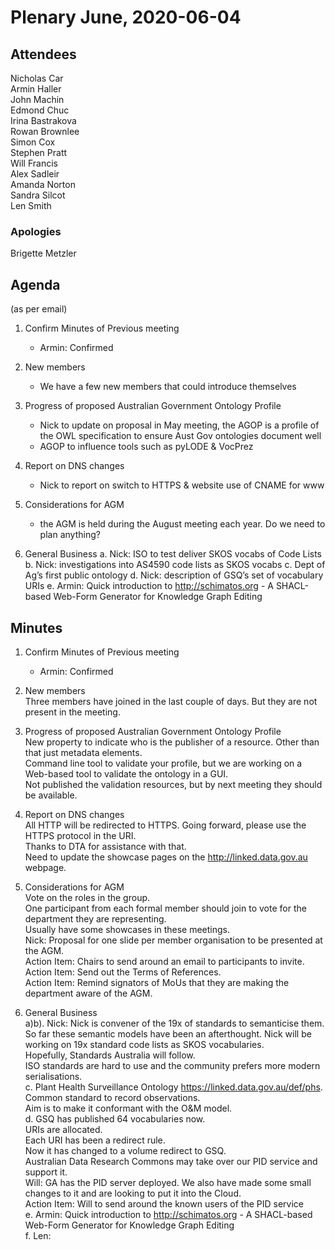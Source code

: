# Plenary June, 2020-06-04

## Attendees
Nicholas Car  
Armin Haller  
John Machin  
Edmond Chuc  
Irina Bastrakova  
Rowan Brownlee  
Simon Cox  
Stephen Pratt  
Will Francis  
Alex Sadleir  
Amanda Norton  
Sandra Silcot  
Len Smith  


### Apologies
Brigette Metzler


## Agenda
(as per email)

1. Confirm Minutes of Previous meeting  
    - Armin: Confirmed  

2. New members  
   - We have a few new members that could introduce themselves  

3. Progress of proposed Australian Government Ontology Profile
   - Nick to update on proposal in May meeting, the AGOP is a profile of the OWL specification to ensure Aust Gov ontologies document well
   - AGOP to influence tools such as pyLODE & VocPrez

4. Report on DNS changes
   - Nick to report on switch to HTTPS & website use of CNAME for www

5. Considerations for AGM
   - the AGM is held during the August meeting each year. Do we need to plan anything?

6. General Business
  a. Nick: ISO to test deliver SKOS vocabs of Code Lists
  b. Nick: investigations into AS4590 code lists as SKOS vocabs
  c. Dept of Ag’s first public ontology
  d. Nick: description of GSQ’s set of vocabulary URIs
  e. Armin: Quick introduction to http://schimatos.org - A SHACL-based Web-Form Generator for Knowledge Graph Editing


## Minutes

1. Confirm Minutes of Previous meeting
    - Armin: Confirmed

2. New members  
   Three members have joined in the last couple of days. But they are not present in the meeting.  

3. Progress of proposed Australian Government Ontology Profile  
   New property to indicate who is the publisher of a resource. Other than that just metadata elements.  
   Command line tool to validate your profile, but we are working on a Web-based tool to validate the ontology in a GUI.  
   Not published the validation resources, but by next meeting they should be available.  

4. Report on DNS changes  
   All HTTP will be redirected to HTTPS. Going forward, please use the HTTPS protocol in the URI.  
   Thanks to DTA for assistance with that.  
   Need to update the showcase pages on the http://linked.data.gov.au webpage.  

5. Considerations for AGM  
   Vote on the roles in the group.  
   One participant from each formal member should join to vote for the department they are representing.  
   Usually have some showcases in these meetings.  
   Nick: Proposal for one slide per member organisation to be presented at the AGM.  
   Action Item: Chairs to send around an email to participants to invite.  
   Action Item: Send out the Terms of References.  
   Action Item: Remind signators of MoUs that they are making the department aware of the AGM.  

6. General Business  
  a)b). Nick: Nick is convener of the 19x of standards to semanticise them.  
     So far these semantic models have been an afterthought. Nick will be working on 19x standard code lists as SKOS vocabularies.  
     Hopefully, Standards Australia will follow.  
     ISO standards are hard to use and the community prefers more modern serialisations.  
  c. Plant Health Surveillance Ontology https://linked.data.gov.au/def/phs.  
     Common standard to record observations.  
     Aim is to make it conformant with the O&M model.  
  d. GSQ has published 64 vocabularies now.  
     URIs are allocated.  
     Each URI has been a redirect rule.  
     Now it has changed to a volume redirect to GSQ.  
     Australian Data Research Commons may take over our PID service and support it.  
     Will: GA has the PID server deployed. We also have made some small changes to it and are looking to put it into the Cloud.  
     Action Item: Will to send around the known users of the PID service  
  e. Armin: Quick introduction to http://schimatos.org - A SHACL-based Web-Form Generator for Knowledge Graph Editing  
  f. Len: 
